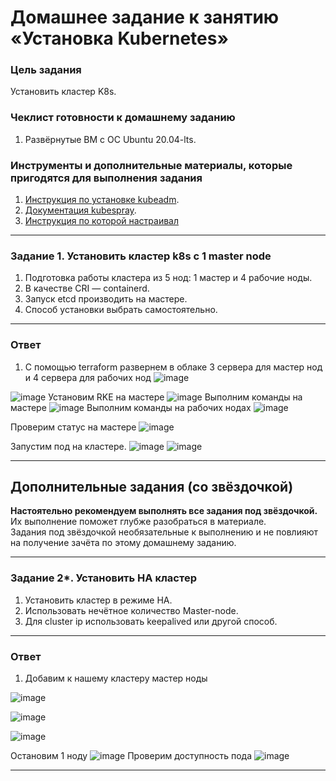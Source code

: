 # Домашнее задание к занятию «Установка Kubernetes»

### Цель задания

Установить кластер K8s.

### Чеклист готовности к домашнему заданию

1. Развёрнутые ВМ с ОС Ubuntu 20.04-lts.


### Инструменты и дополнительные материалы, которые пригодятся для выполнения задания

1. [Инструкция по установке kubeadm](https://kubernetes.io/docs/setup/production-environment/tools/kubeadm/create-cluster-kubeadm/).
2. [Документация kubespray](https://kubespray.io/).
3. [Инструкция по которой настраивал](https://clo.ru/help/containerization/installation/rke2)
-----

### Задание 1. Установить кластер k8s с 1 master node

1. Подготовка работы кластера из 5 нод: 1 мастер и 4 рабочие ноды.
2. В качестве CRI — containerd.
3. Запуск etcd производить на мастере.
4. Способ установки выбрать самостоятельно.

-----
### Ответ 
1.  С помощью terraform развернем в облаке 3 сервера для мастер нод и 4 сервера для рабочих нод
![image](https://github.com/user-attachments/assets/4839fc55-ebc2-4bcf-982d-2c48b387929c)

![image](https://github.com/user-attachments/assets/dca6b8bc-2934-4b0d-813e-27b0fae0adef)
Установим RKE на мастере
![image](https://github.com/user-attachments/assets/41b42327-886b-4fc6-ac6d-1b9393811514)
Выполним команды на мастере
![image](https://github.com/user-attachments/assets/bc29f053-8f3e-4e10-9379-73d5a80694f0)
Выполним команды на рабочих нодах
![image](https://github.com/user-attachments/assets/d4835057-f914-4c19-9ad2-f5b6bfbae363)

Проверим статус на мастере
![image](https://github.com/user-attachments/assets/e000be43-db0e-4245-ae93-afa36bbb33a6)

Запустим под на кластере. 
![image](https://github.com/user-attachments/assets/17ebedc9-8ba4-42ed-8181-1774787d3328)
![image](https://github.com/user-attachments/assets/9940c168-9986-421c-ab0a-a6629419f1d8)


-----
   

## Дополнительные задания (со звёздочкой)

**Настоятельно рекомендуем выполнять все задания под звёздочкой.** Их выполнение поможет глубже разобраться в материале.   
Задания под звёздочкой необязательные к выполнению и не повлияют на получение зачёта по этому домашнему заданию. 

------
### Задание 2*. Установить HA кластер

1. Установить кластер в режиме HA.
2. Использовать нечётное количество Master-node.
3. Для cluster ip использовать keepalived или другой способ.

-----
### Ответ 
1. Добавим к нашему кластеру мастер ноды
   
![image](https://github.com/user-attachments/assets/13ce5317-5c26-4a94-8820-988294893ecd)

![image](https://github.com/user-attachments/assets/184936c3-b57e-4bd6-bcd9-5176268269b9)

![image](https://github.com/user-attachments/assets/d1ef71bc-a497-4d07-bdf4-b21b80c009c9)

Остановим 1 ноду
![image](https://github.com/user-attachments/assets/8eedfd26-d567-4d5d-8bfd-d9fb8654f110)
Проверим доступность пода
![image](https://github.com/user-attachments/assets/76471127-ae91-4357-8ab1-3fefbfb0acaa)

-----
